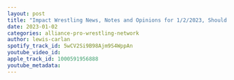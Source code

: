 ```yaml
---
layout: post
title: "Impact Wrestling News, Notes and Opinions for 1/2/2023, Should Impact Sign Nick Aldis? Plus more!"
date: 2023-01-02
categories: alliance-pro-wrestling-network
author: lewis-carlan
spotify_track_id: 5wCV2Si9B98Ajm9S4WppAn
youtube_video_id: 
apple_track_id: 1000591956888
youtube_metadata: 
---
```

